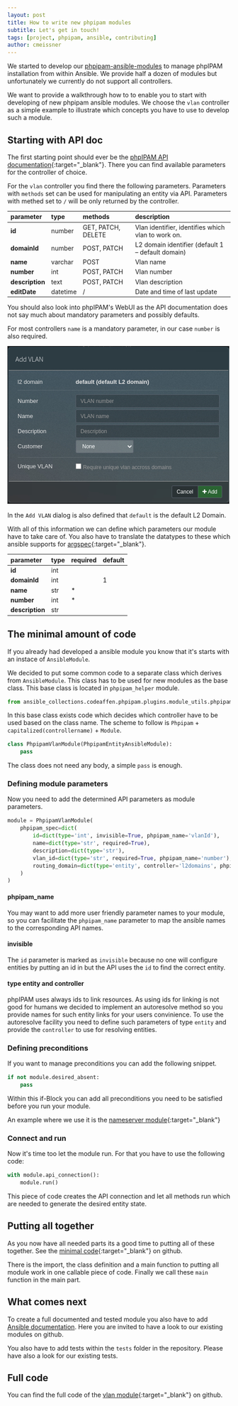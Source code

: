 ```yaml
---
layout: post
title: How to write new phpipam modules
subtitle: Let's get in touch!
tags: [project, phpipam, ansible, contributing]
author: cmeissner
---
```


We started to develop our [phpipam-ansible-modules](https://github.com/codeaffen/phpipam-ansible-modules) to manage phpIPAM installation from within Ansible.
We provide half a dozen of modules but unfortunately we currently do not support all controllers.

We want to provide a walkthrough how to to enable you to start with developing of new phpipam ansible modules. We choose the `vlan` controller as a simple example to illustrate which concepts you have to use to develop such a module.

## Starting with API doc

The first starting point should ever be the [phpIPAM API documentation](https://phpipam.net/api/api_documentation/){:target="_blank"}. There you can find available parameters for the controller of choice.

For the `vlan` controller you find there the following parameters. Parameters with `methods` set can be used for manipulating an entity via API. Parameters with methed set to `/` will be only returned by the controller.

|parameter|type|methods|description|
|:--------|:---|:------|:----------|
|**id**|number|GET, PATCH, DELETE|Vlan identifier, identifies which vlan to work on.|
|**domainId**|number|POST, PATCH|L2 domain identifier (default 1 – default domain)|
|**name**|varchar|POST|Vlan name|
|**number**|int|POST, PATCH|Vlan number|
|**description**|text|POST, PATCH|Vlan description|
|**editDate**|datetime|/|Date and time of last update|

You should also look into phpIPAM's WebUI as the API documentation does not say much about mandatory parameters and possibly defaults.

For most controllers `name` is a mandatory parameter, in our case `number` is also required.

![new vlan dialog](../assets/img/phpipam_new_vlan_dialog.jpg)

In the `Add VLAN` dialog is also defined that `default` is the default L2 Domain.

With all of this information we can define which parameters our module have to take care of. You also have to translate the datatypes to these which ansible supports for [argspec](https://docs.ansible.com/ansible/latest/dev_guide/developing_program_flow_modules.html#argument-spec){:target="_blank"}.

|parameter|type|required|default|
|:--------|:---|:-------|:------|
|**id**|int|||
|**domainId**|int||1|
|**name**|str|*||
|**number**|int|*||
|**description**|str|||

## The minimal amount of code

If you already had developed a ansible module you know that it's starts with an instace of `AnsibleModule`.

We decided to put some common code to a separate class which derives from `AnsibleModule`. This class has to be used for new modules as the base class. This base class is located in `phpipam_helper` module.

~~~python
from ansible_collections.codeaffen.phpipam.plugins.module_utils.phpipam_helper import PhpipamEntityAnsibleModule
~~~

In this base class exists code which decides which controller have to be used based on the class name. The scheme to follow is `Phpipam` + `capitalized(controllername)` + `Module`.

~~~python
class PhpipamVlanModule(PhpipamEntityAnsibleModule):
    pass
~~~

The class does not need any body, a simple `pass` is enough.

### Defining module parameters

Now you need to add the determined API parameters as module parameters.

~~~python
module = PhpipamVlanModule(
    phpipam_spec=dict(
        id=dict(type='int', invisible=True, phpipam_name='vlanId'),
        name=dict(type='str', required=True),
        description=dict(type='str'),
        vlan_id=dict(type='str', required=True, phpipam_name='number'),
        routing_domain=dict(type='entity', controller='l2domains', phpipam_name='domainId', default='default')
    )
)
~~~

#### phpipam_name

You may want to add more user friendly parameter names to your module, so you can facilitate the `phpipam_name` parameter to map the ansible names to the corresponding API names.

#### invisible

The `id` parameter is marked as `invisible` because no one will configure entities by putting an id in but the API uses the `id` to find the correct entity.

#### type entity and controller

phpIPAM uses always ids to link resources. As using ids for linking is not good for humans we decided to implement an autoresolve method so you provide names for such entity links for your users convinience.
To use the autoresolve facility you need to define such parameters of type `entity` and provide the `controller` to use for resolving entities.

### Defining preconditions

If you want to manage preconditions you can add the following snippet.

~~~python
if not module.desired_absent:
    pass
~~~

Within this if-Block you can add all preconditions you need to be satisfied before you run your module.

An example where we use it is the [nameserver module](https://github.com/codeaffen/phpipam-ansible-modules/blob/develop/plugins/modules/nameserver.py#L96-L98){:target="_blank"}

### Connect and run

Now it's time too let the module run. For that you have to use the following code:

~~~python
with module.api_connection():
    module.run()
~~~

This piece of code creates the API connection and let all methods run which are needed to generate the desired entity state.

## Putting all together

As you now have all needed parts its a good time to putting all of these together. See the [minimal code](https://github.com/codeaffen/phpipam-ansible-modules/blob/develop/plugins/modules/vlan.py#L74-L100){:target="_blank"} on github.

There is the import, the class definition and a main function to putting all module work in one callable piece of code. Finally we call these `main` function in the main part.

## What comes next

To create a full documented and tested module you also have to add [Ansible documentation](https://docs.ansible.com/ansible/latest/dev_guide/developing_modules_documenting.html). Here you are invited to have a look to our existing modules on github.

You also have to add tests within the `tests` folder in the repository. Please have also a look for our existing tests.

## Full code

You can find the full code of the [vlan module](https://github.com/codeaffen/phpipam-ansible-modules/blob/develop/plugins/modules/vlan.py){:target="_blank"} on github.
